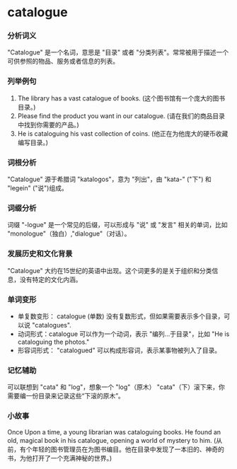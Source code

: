 # catalogue

### 分析词义

  

"Catalogue" 是一个名词，意思是 "目录" 或者 "分类列表"。常常被用于描述一个可供参照的物品、服务或者信息的列表。

  

### 列举例句

  

1.  The library has a vast catalogue of books. (这个图书馆有一个庞大的图书目录。)
2.  Please find the product you want in our catalogue. (请在我们的商品目录中找到你需要的产品。)
3.  He is cataloguing his vast collection of coins. (他正在为他庞大的硬币收藏编写目录。)

  

### 词根分析

  

"Catalogue" 源于希腊词 "katalogos"，意为 "列出"，由 "kata-" ("下") 和 "legein" ("说")组成。

  

### 词缀分析

  

词缀 "-logue" 是一个常见的后缀，可以形成与 "说" 或 "发言" 相关的单词，比如 "monologue"（独白）,"dialogue"（对话）。

  

### 发展历史和文化背景

  

"Catalogue" 大约在15世纪的英语中出现。这个词更多的是关于组织和分类信息，没有特定的文化内涵。

  

### 单词变形

  

*   单复数变形： catalogue (单数) 没有复数形式，但如果需要表示多个目录，可以说 "catalogues".
*   动词形式：catalogue 可以作为一个动词，表示 "编列...于目录"，比如 "He is cataloguing the photos."
*   形容词形式： "catalogued" 可以构成形容词，表示某事物被列入了目录。

  

### 记忆辅助

  

可以联想到 "cata" 和 "log"，想象一个 "log"（原木） "cata"（下）滚下来，你需要编一份目录来记录这些“下滚的原木”。

  

### 小故事

  

Once Upon a time, a young librarian was cataloguing books. He found an old, magical book in his catalogue, opening a world of mystery to him. (从前，有个年轻的图书管理员在为图书编目。他在目录中发现了一本旧的、神奇的书，为他打开了一个充满神秘的世界。)
